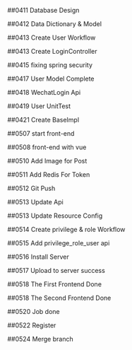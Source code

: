 ##0411 Database Design

##0412 Data Dictionary & Model

##0413 Create User Workflow

##0413 Create LoginController

##0415 fixing spring security

##0417 User Model Complete

##0418 WechatLogin Api

##0419 User UnitTest

##0421 Create BaseImpl

##0507 start front-end

##0508 front-end with vue

##0510 Add Image for Post

##0511 Add Redis For Token

##0512 Git Push

##0513 Update Api

##0513 Update Resource Config

##0514 Create privilege & role Workflow

##0515 Add privilege_role_user api

##0516 Install Server

##0517 Upload to server success

##0518 The First Frontend Done

##0518 The Second Frontend Done

##0520 Job done

##0522 Register

##0524 Merge branch